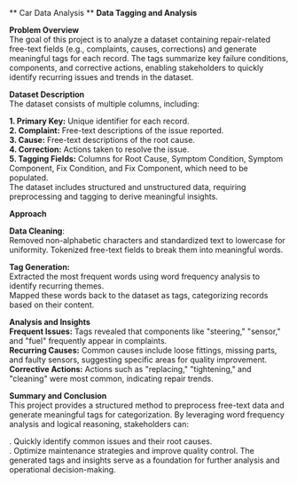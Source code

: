** Car Data Analysis **
**Data Tagging and Analysis** <br>

**Problem Overview**<br>
The goal of this project is to analyze a dataset containing repair-related free-text fields (e.g., complaints, causes, corrections) and generate meaningful tags for each record. The tags summarize key failure conditions, components, and corrective actions, enabling stakeholders to quickly identify recurring issues and trends in the dataset.<br>

**Dataset Description**<br>
The dataset consists of multiple columns, including:<br>

**1. Primary Key:** Unique identifier for each record.<br>
**2. Complaint:** Free-text descriptions of the issue reported.<br>
**3. Cause:** Free-text descriptions of the root cause.<br>
**4. Correction:** Actions taken to resolve the issue.<br>
**5. Tagging Fields:** Columns for Root Cause, Symptom Condition, Symptom Component, Fix Condition, and Fix Component, which need to be populated.<br>
The dataset includes structured and unstructured data, requiring preprocessing and tagging to derive meaningful insights.<br>

**Approach**<br>

**Data Cleaning**:<br>
Removed non-alphabetic characters and standardized text to lowercase for uniformity.
Tokenized free-text fields to break them into meaningful words.<br>

**Tag Generation:** <br>
Extracted the most frequent words using word frequency analysis to identify recurring themes.<br>
Mapped these words back to the dataset as tags, categorizing records based on their content.<br>

**Analysis and Insights** <br>
**Frequent Issues:** Tags revealed that components like "steering," "sensor," and "fuel" frequently appear in complaints.<br>
**Recurring Causes:** Common causes include loose fittings, missing parts, and faulty sensors, suggesting specific areas for quality improvement.<br>
**Corrective Actions:** Actions such as "replacing," "tightening," and "cleaning" were most common, indicating repair trends.<br>

**Summary and Conclusion**<br>
This project provides a structured method to preprocess free-text data and generate meaningful tags for categorization. By leveraging word frequency analysis and logical reasoning, stakeholders can:<br>

. Quickly identify common issues and their root causes.<br>
. Optimize maintenance strategies and improve quality control. The generated tags and insights serve as a foundation for further analysis and operational decision-making.<br>
